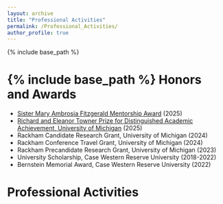 ```yaml
---
layout: archive
title: "Professional Activities"
permalink: /Professional_Activities/
author_profile: true
---
```


{% include base_path %}

{% include base_path %}
<b>Honors and Awards</b>
======
* [Sister Mary Ambrosia Fitzgerald Mentorship Award](https://wise.umich.edu/willie-hobbs-moore-awards/) (2025) <br>
* [Richard and Eleanor Towner Prize for Distinguished Academic Achievement, University of Michigan](https://bme.umich.edu/2025/02/28/congratulations-to-the-2025-coe-student-leaders-honors-award-recipients-from-bme/) (2025)<br>
* Rackham Candidate Research Grant, University of Michigan (2024)<br>
* Rackham Conference Travel Grant, University of Michigan (2024)<br>
* Rackham Precandidate Research Grant, University of Michigan (2023)<br>
* University Scholarship, Case Western Reserve University (2018-2022)<br>
* Bernstein Memorial Award, Case Western Reserve University (2022)<br>

<b>Professional Activities</b>
======

